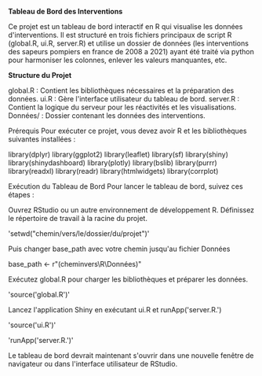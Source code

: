 **Tableau de Bord des Interventions**

Ce projet est un tableau de bord interactif en R qui visualise les données d'interventions. Il est structuré en trois fichiers principaux de script R (global.R, ui.R, server.R) et utilise un dossier de données (les interventions des sapeurs pompiers en france de 2008 a 2021) ayant été traité via python pour harmoniser les colonnes, enlever les valeurs manquantes, etc.

**Structure du Projet**

global.R : Contient les bibliothèques nécessaires et la préparation des données.
ui.R : Gère l'interface utilisateur du tableau de bord.
server.R : Contient la logique du serveur pour les réactivités et les visualisations.
Données/ : Dossier contenant les données des interventions.

Prérequis
Pour exécuter ce projet, vous devez avoir R et les bibliothèques suivantes installées :

library(dplyr)
library(ggplot2)
library(leaflet)
library(sf)
library(shiny)
library(shinydashboard)
library(plotly)
library(bslib)
library(purrr)
library(readxl)
library(readr)
library(htmlwidgets)
library(corrplot)


Exécution du Tableau de Bord
Pour lancer le tableau de bord, suivez ces étapes :

Ouvrez RStudio ou un autre environnement de développement R.
Définissez le répertoire de travail à la racine du projet.

'setwd("chemin/vers/le/dossier/du/projet")'

Puis changer base_path avec votre chemin jusqu'au fichier Données

base_path <- r"(cheminvers\R\Données\)"

Exécutez global.R pour charger les bibliothèques et préparer les données.

'source('global.R')'

Lancez l'application Shiny en exécutant ui.R et runApp('server.R.')

'source('ui.R')'

'runApp('server.R.')'

Le tableau de bord devrait maintenant s'ouvrir dans une nouvelle fenêtre de navigateur ou dans l'interface utilisateur de RStudio.
